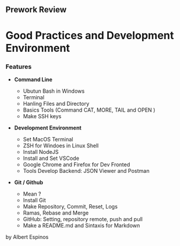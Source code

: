 ## Prework Review

# Good Practices and Development Environment 


 ### Features


- **Command Line**
    - Ubutun Bash in Windows 
	- Terminal 
	- Hanling Files and Directory
	- Basics Tools (Command CAT, MORE, TAIL and OPEN )
	- Make SSH keys
	
- **Development Environment**
	- Set MacOS Terminal
	- ZSH for Windoes in Linux Shell
	- Install NodeJS
	- Install and Set VSCode
	- Google Chrome and Firefox for Dev Fronted
	- Tools Develop Backend: JSON Viewer and Postman

- **Git / Github**
	- Mean ?
	- Install Git
	- Make Repository, Commit, Reset, Logs
	- Ramas, Rebase and Merge
	- GitHub: Setting, repository remote, push and pull
	- Make a README.md and Sintaxis for Markdown





by Albert Espinos
